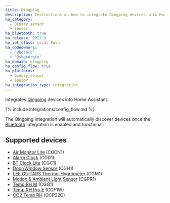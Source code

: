 ```yaml
---
title: Qingping
description: Instructions on how to integrate Qingping devices into Home Assistant.
ha_category:
  - Binary sensor
  - Sensor
ha_bluetooth: true
ha_release: 2022.9
ha_iot_class: Local Push
ha_codeowners:
  - '@bdraco'
  - '@skgsergio'
ha_domain: qingping
ha_config_flow: true
ha_platforms:
  - binary_sensor
  - sensor
ha_integration_type: integration
---
```


Integrates [Qingping](https://qingping.co/) devices into Home Assistant.

{% include integrations/config_flow.md %}

The Qingping integration will automatically discover devices once the [Bluetooth](/integrations/bluetooth) integration is enabled and functional.

## Supported devices

- [Air Monitor Lite](https://www.qingping.co/air-monitor-lite/overview) (CGDN1)
- [Alarm Clock](https://www.qingping.co/bluetooth-alarm-clock/overview) (CGD1)
- [BT Clock Lite](https://www.qingping.co/bluetooth-clock/overview) (CGC1)
- [Door/Window Sensor](https://www.qingping.co/door-window-sensor/overview) (CGH1)
- [LEE GUITARS Thermo-Hygrometer](https://www.qingping.co/lee-guitars-thermo-hygrometer/overview) (CGM1)
- [Motion & Ambient Light Sensor](https://www.qingping.co/motion-light-sensor/overview) (CGPR1)
- [Temp RH M](https://www.qingping.co/temp-rh-monitor/overview#mi) (CGG1)
- [Temp RH Pro E](https://www.qingping.co/temp-rh-monitor-pro-e/overview) (CGF1W)
- [CO2 Temp RH](https://www.qingping.co/co2-temp-rh-monitor/overview) (GCP22C)
